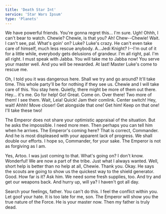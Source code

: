 ```yaml
---
title: 'Death Star Int'
service: 'Star Wars Ipsum'
type: 'Planets'
---
```



We have powerful friends. You're gonna regret this... I'm sure. Ugh! Ohhh, I can't bear to watch. Chewie? Chewie, is that you? Ah! Chew--Chewie! Wait. I can't see, pal. What's goin' on? Luke? Luke's crazy. He can't even take care of himself, much less rescue anybody. A...Jedi Knight? I--I'm out of it for a little while, everybody gets delusions of grandeur. I'm all right, pal. I'm all right. I must speak with Jabba. You will take me to Jabba now! You serve your master well. And you will be rewarded. At last! Master Luke's come to rescue me.

Oh, I told you it was dangerous here. Shall we try and go around? It'll take time. This whole party'll be for nothing if they see us. Chewie and I will take care of this. You stay here. Quietly, there might be more of them out there. Hey... it's me. Go for help! Go! Great. Come on. Over there! Two more of them! I see them. Wait, Leia! Quick! Jam their comlink. Center switch! Hey, wait! Ahhh! Move closer! Get alongside that one! Get him! Keep on that one! I'll take these two!

The Emperor does not share your optimistic appraisal of the situation. But he asks the impossible. I need more men. Then perhaps you can tell him when he arrives. The Emperor's coming here? That is correct, Commander. And he is most displeased with your apparent lack of progress. We shall double our efforts. I hope so, Commander, for your sake. The Emperor is not as forgiving as I am.

Yes, Artoo. I was just coming to that. What's going on? I don't know. Wonderful! We are now a part of the tribe. Just what I always wanted. Well, short help is better than no help at all, Chewie. Thank you. Okay. He says the scouts are going to show us the quickest way to the shield generator. Good. How far is it? Ask him. We need some fresh supplies, too. And try and get our weapons back. And hurry up, will ya? I haven't got all day.

Search your feelings, father. You can't do this. I feel the conflict within you. Let goof your hate. It is too late for me, son. The Emperor will show you the true nature of the Force. He is your master now. Then my father is truly dead.
